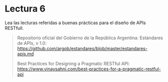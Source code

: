 # Lectura 6

Lea las lecturas referidas a buenas prácticas para el diseño de APIs RESTfull.

> Repositorio oficial del Gobierno de la República Argentina: Estándares de APIs, v 1.0: https://github.com/argob/estandares/blob/master/estandares-apis.md
>
> Best Practices for Designing a Pragmatic RESTful API: https://www.vinaysahni.com/best-practices-for-a-pragmatic-restful-api
